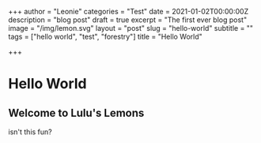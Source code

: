 +++
author = "Leonie"
categories = "Test"
date = 2021-01-02T00:00:00Z
description = "blog post"
draft = true
excerpt = "The first ever blog post"
image = "/img/lemon.svg"
layout = "post"
slug = "hello-world"
subtitle = ""
tags = ["hello world", "test", "forestry"]
title = "Hello World"

+++
# Hello World

## Welcome to Lulu's Lemons

isn't this fun?